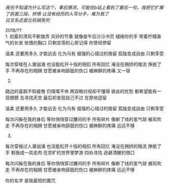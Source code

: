 *我也不知道为什么写这个，事后猜测，可能在b站上看到了最后一句，我把它扩展了前面三段，矫情*
*让没有经历的人写分手，难为我了*  
*日文名还是比较搞笑的*  

2018/??  
1.
初夏的清风不断拨弄 风铃的节奏
就像是午后沙沙书页 缱绻你的手
带着柠檬香气的长发 依偎的胸口
只剩空荡的心房记得 你曾经停留

温柔 还要用多久
才能远去 化为乌有
倔强的心错过的挽留
孤独变成自由 只剩享受

每次穿梭在人潮汹涌
也没能松开十指的相扣
所有回忆 淹没在拥挤的暗流 挣脱了手
不再存在的相拥
甘愿被亲吻舔舐的伤口
被麻醉的疼痛 又一宿

2.
路边的喜鹊不知疲倦 仍喋喋不休
两双眼对视却不懂得 彼此的忧愁
都希望能有一双翅膀 去寻找天空
最后却发现自己不过 在原地逗留

温柔 还要用多久
才能远去 化为乌有
倔强的心错过的挽留
孤独变成自由 只剩享受

每次闪躲在我的身后
等你悄悄穿过腰间的手
所有碎片 像断了线的氢气球 被风吹走
不再存在的相拥
甘愿被亲吻舔舐的伤口
被麻醉的疼痛 远远不够

3.
每次穿梭过人潮汹涌
也没能松开十指的相扣
所有回忆 淹没在拥挤的暗流 挣脱了手
剩我成一具走肉
在空旷的世界里梦游
四处寻找 逃避清醒的借口

每次闪躲在我的身后
等你悄悄穿过腰间的手
所有碎片 像断了线的氢气球 被风吹走
不再存在的相拥
甘愿被亲吻舔舐的伤口
被麻醉的疼痛 远远不够

你的名字 是我最短的魔咒
